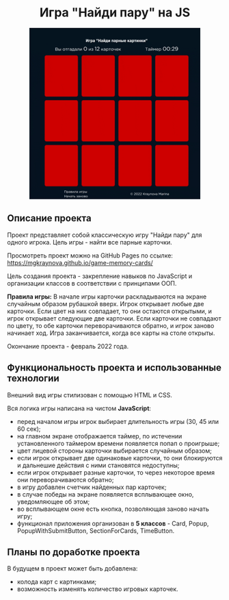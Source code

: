 <h1 align="center">Игра "Найди пару" на JS</h1>

<p align="center">
<img src="./images/game-preview.gif" title="memory game" width="400px" height="400px">
</p>

<h2 align="left">Описание проекта</h2>

Проект представляет собой классическую игру "Найди пару" для одного игрока. Цель игры - найти все парные карточки.

Просмотреть проект можно на GitHub Pages по ссылке: https://mgkraynova.github.io/game-memory-cards/

Цель создания проекта - закрепление навыков по JavaScript и организации классов в соответствии с принципами ООП.

**Правила игры:**
В начале игры карточки раскладываются на экране случайным образом рубашкой вверх.
Игрок открывает любые две карточки. Если цвет на них совпадает, то они остаются открытыми, и игрок открывает следующие две карточки. Если карточки не совпадают по цвету, то обе карточки переворачиваются обратно, и игрок заново начинает ход.
Игра заканчивается, когда все карты на столе открыты.

Окончание проекта - февраль 2022 года.

<h2 align="left">Функциональность проекта и использованные технологии</h2>

Внешний вид игры стилизован с помощью HTML и CSS.

Вся логика игры написана на чистом **JavaScript**:

- перед началом игры игрок выбирает длительность игры (30, 45 или 60 сек);
- на главном экране отображается таймер, по истечении установленного таймером времени появляется попап о проигрыше;
- цвет лицевой стороны карточки выбирается случайным образом;
- если игрок открывает две одинаковые карточки, то они блокируются и дальнешие действия с ними становятся недоступны;
- если игрок открывает разные карточки, то через некоторое время они переворачиваются обратно;
- в игру добавлен счетчик найденных пар карточек;
- в случае победы на экране появляется всплывающее окно, уведомляющее об этом;
- во всплывающем окне есть кнопка, позволяющая заново начать игру;
- функционал приложения организован в **5 классов** - Card, Popup, PopupWithSubmitButton, SectionForCards, TimeButton.


<h2 align="left">Планы по доработке проекта</h2>

В будущем в проект может быть добавлена:

- колода карт с картинками;
- возможность изменять количество игровых карточек.
